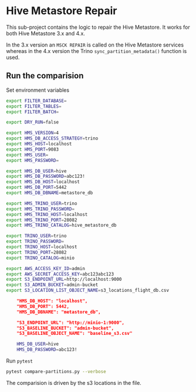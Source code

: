 # Hive Metastore Repair

This sub-project contains the logic to repair the Hive Metastore. It works for both Hive Metastore 3.x and 4.x. 

In the 3.x version an `MSCK REPAIR` is called on the Hive Metastore services whereas in the 4.x version the Trino `sync_partition_metadata()` function is used.

## Run the comparision

Set environment variables

```bash
export FILTER_DATABASE=
export FILTER_TABLES=
export FILTER_BATCH=

export DRY_RUN=false

export HMS_VERSION=4
export HMS_DB_ACCESS_STRATEGY=trino
export HMS_HOST=localhost
export HMS_PORT=9083
export HMS_USER=
export HMS_PASSWORD=

export HMS_DB_USER=hive
export HMS_DB_PASSWORD=abc123!
export HMS_DB_HOST=localhost
export HMS_DB_PORT=5442
export HMS_DB_DBNAME=metastore_db

export HMS_TRINO_USER=trino
export HMS_TRINO_PASSWORD=
export HMS_TRINO_HOST=localhost
export HMS_TRINO_PORT=28082
export HMS_TRINO_CATALOG=hive_metastore_db

export TRINO_USER=trino
export TRINO_PASSWORD=
export TRINO_HOST=localhost
export TRINO_PORT=28082
export TRINO_CATALOG=minio

export AWS_ACCESS_KEY_ID=admin
export AWS_SECRET_ACCESS_KEY=abc123abc123
export S3_ENDPOINT_URL=http://localhost:9000
export S3_ADMIN_BUCKET=admin-bucket
export S3_LOCATION_LIST_OBJECT_NAME=s3_locations_flight_db.csv
```

```json
    "HMS_DB_HOST": "localhost",
    "HMS_DB_PORT": 5442,
    "HMS_DB_DBNAME": "metastore_db",

    "S3_ENDPOINT_URL": "http://minio-1:9000",
    "S3_BASELINE_BUCKET": "admin-bucket",
    "S3_BASELINE_OBJECT_NAME": "baseline_s3.csv"
```

```bash
    HMS_DB_USER=hive
    HMS_DB_PASSWORD=abc123!
```

Run `pytest`

```bash
pytest compare-partitions.py --verbose
```

The comparision is driven by the s3 locations in the file.